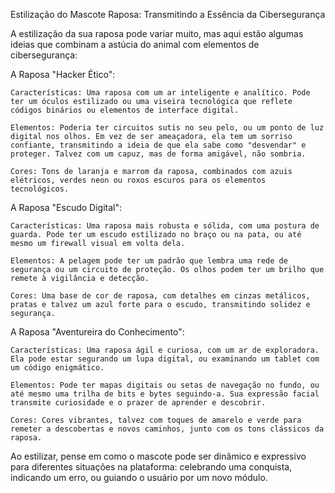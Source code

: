 Estilização do Mascote Raposa: Transmitindo a Essência da Cibersegurança

A estilização da sua raposa pode variar muito, mas aqui estão algumas ideias que combinam a astúcia do animal com elementos de cibersegurança:

A Raposa "Hacker Ético":

	Características: Uma raposa com um ar inteligente e analítico. Pode ter um óculos estilizado ou uma viseira tecnológica que reflete códigos binários ou elementos de interface digital.

	Elementos: Poderia ter circuitos sutis no seu pelo, ou um ponto de luz digital nos olhos. Em vez de ser ameaçadora, ela tem um sorriso confiante, transmitindo a ideia de que ela sabe como "desvendar" e proteger. Talvez com um capuz, mas de forma amigável, não sombria.

	Cores: Tons de laranja e marrom da raposa, combinados com azuis elétricos, verdes neon ou roxos escuros para os elementos tecnológicos.

A Raposa "Escudo Digital":

	Características: Uma raposa mais robusta e sólida, com uma postura de guarda. Pode ter um escudo estilizado no braço ou na pata, ou até mesmo um firewall visual em volta dela.

	Elementos: A pelagem pode ter um padrão que lembra uma rede de segurança ou um circuito de proteção. Os olhos podem ter um brilho que remete à vigilância e detecção.

	Cores: Uma base de cor de raposa, com detalhes em cinzas metálicos, pratas e talvez um azul forte para o escudo, transmitindo solidez e segurança.

A Raposa "Aventureira do Conhecimento":

	Características: Uma raposa ágil e curiosa, com um ar de exploradora. Ela pode estar segurando um lupa digital, ou examinando um tablet com um código enigmático.

	Elementos: Pode ter mapas digitais ou setas de navegação no fundo, ou até mesmo uma trilha de bits e bytes seguindo-a. Sua expressão facial transmite curiosidade e o prazer de aprender e descobrir.

	Cores: Cores vibrantes, talvez com toques de amarelo e verde para remeter a descobertas e novos caminhos, junto com os tons clássicos da raposa.

Ao estilizar, pense em como o mascote pode ser dinâmico e expressivo para diferentes situações na plataforma: celebrando uma conquista, indicando um erro, ou guiando o usuário por um novo módulo.